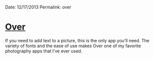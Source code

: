 Date: 12/17/2013
Permalink: over


# [Over](https://itunes.apple.com/us/app/over/id535811906?mt=8)

If you need to add text to a picture, this is the only app you’ll need. The variety of fonts and the ease of use makes Over one of my favorite photography apps that I’ve ever used.